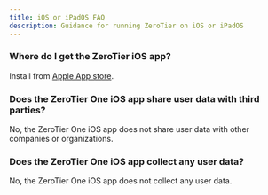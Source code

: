 ```yaml
---
title: iOS or iPadOS FAQ
description: Guidance for running ZeroTier on iOS or iPadOS
---
```


### Where do I get the ZeroTier iOS app?

Install from [Apple App store](https://apps.apple.com/us/app/zerotier-one/id1084101492).


### Does the ZeroTier One iOS app share user data with third parties?

No, the ZeroTier One iOS app does not share user data with other companies or organizations.


### Does the ZeroTier One iOS app collect any user data?

No, the ZeroTier One iOS app does not collect any user data.









